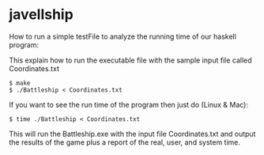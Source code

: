 # javellship

How to run a simple testFile to analyze the running time of our haskell program: 

This explain how to run the executable file with the sample input file called Coordinates.txt

	$ make
	$ ./Battleship < Coordinates.txt

If you want to see the run time of the program then just do (Linux & Mac):
	
	$ time ./Battleship < Coordinates.txt

This will run the Battleship.exe with the input file Coordinates.txt and output the results of the game
plus a report of the real, user, and system time. 
